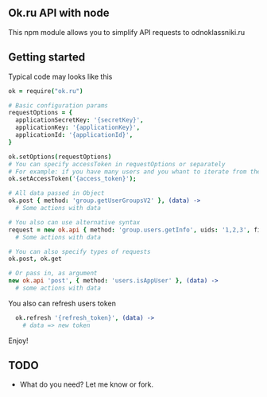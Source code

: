 ## Ok.ru API with node

This npm module allows you to simplify API requests to odnoklassniki.ru
## Getting started

Typical code may looks like this

```coffeescript
ok = require("ok.ru")

# Basic configuration params
requestOptions = {
  applicationSecretKey: '{secretKey}',
  applicationKey: '{applicationKey}',
  applicationId: '{applicationId}',
}

ok.setOptions(requestOptions)
# You can specify accessToken in requestOptions or separately
# For example: if you have many users and you whant to iterate from them
ok.setAccessToken('{access_token}');

# All data passed in Object
ok.post { method: 'group.getUserGroupsV2' }, (data) ->
  # Some actions with data

# You also can use alternative syntax
request = new ok.api { method: 'group.users.getInfo', uids: '1,2,3', fields: 'name, age' }, (data) ->
  # Some actions with data

# You can also specify types of requests
ok.post, ok.get

# Or pass in, as argument
new ok.api 'post', { method: 'users.isAppUser' }, (data) ->
  # some actions with data

```

You also can refresh users token
```coffeescript
  ok.refresh '{refresh_token}', (data) ->
    # data => new token
```

Enjoy!


TODO
----
* What do you need? Let me know or fork.